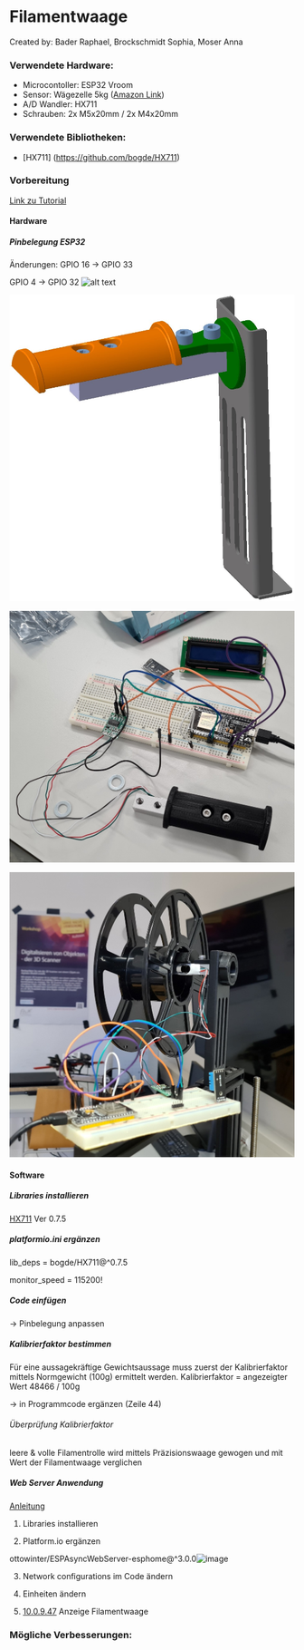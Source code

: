 # Filamentwaage

Created by: Bader Raphael, Brockschmidt Sophia, Moser Anna

### Verwendete Hardware: 

- Microcontoller: ESP32 Vroom
- Sensor: Wägezelle 5kg ([Amazon Link](https://www.amazon.de/dp/B073GWX6J4?ref=ppx_yo2ov_dt_b_product_details&th=1))
- A/D Wandler: HX711
- Schrauben: 2x M5x20mm / 2x M4x20mm


### Verwendete Bibliotheken:
- [HX711] (https://github.com/bogde/HX711)


### Vorbereitung
[Link zu Tutorial](https://user-images.githubusercontent.com/124445731/216824439-50896850-175e-45c3-b1ba-71407113d498.png)

#### Hardware

##### Pinbelegung ESP32

Änderungen:
GPIO 16 -> GPIO 33

GPIO 4  -> GPIO 32
![alt text](https://i0.wp.com/randomnerdtutorials.com/wp-content/uploads/2022/03/ESP32-load-cell-diagram_bb.png?resize=1024%2C472&quality=100&strip=all&ssl=1)

![alt text](https://github.com/raphi2/Filamentwaage/blob/master/Fotos/3D_Konzept.jpg?raw=true)

![alt text](https://github.com/raphi2/Filamentwaage/blob/master/Fotos/Steckbrett.jpg?raw=true)

![alt text](https://github.com/raphi2/Filamentwaage/blob/master/Fotos/Foto_1.jpg?raw=true)

#### Software
##### Libraries installieren
[HX711](https://github.com/bogde/HX711) Ver 0.7.5

##### platformio.ini ergänzen
lib_deps = bogde/HX711@^0.7.5

monitor_speed = 115200!

##### Code einfügen 
-> Pinbelegung anpassen

##### Kalibrierfaktor bestimmen
Für eine aussagekräftige Gewichtsaussage muss zuerst der Kalibrierfaktor mittels Normgewicht (100g) ermittelt werden.
Kalibrierfaktor = angezeigter Wert 48466 / 100g 

-> in Programmcode ergänzen (Zeile 44) 

###### Überprüfung Kalibrierfaktor
leere & volle Filamentrolle wird mittels Präzisionswaage gewogen und mit Wert der Filamentwaage verglichen

##### Web Server Anwendung
[Anleitung](https://randomnerdtutorials.com/esp32-dht11-dht22-temperature-humidity-web-server-arduino-ide/)
1. Libraries installieren

2. Platform.io ergänzen

ottowinter/ESPAsyncWebServer-esphome@^3.0.0![image](https://user-images.githubusercontent.com/124445731/216825539-7a01ff40-6a96-4703-b9e1-7058dc8aca42.png)

3. Network configurations im Code ändern

4. Einheiten ändern

5. [10.0.9.47](http://10.0.9.47/) Anzeige Filamentwaage 

### Mögliche Verbesserungen:
